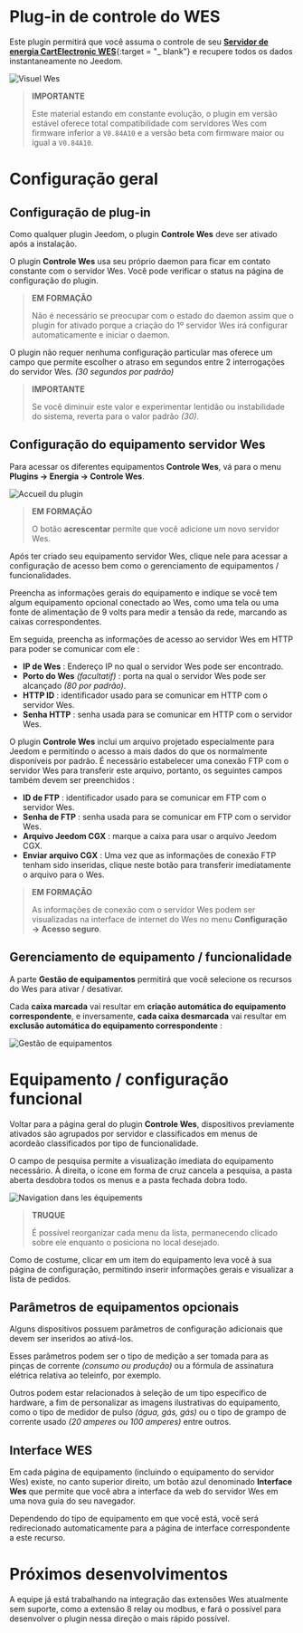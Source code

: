 # Plug-in de controle do WES

Este plugin permitirá que você assuma o controle de seu [**Servidor de energia CartElectronic WES**](https://www.cartelectronic.fr/content/8-serveur-wes){:target = "\_ blank"} e recupere todos os dados instantaneamente no Jeedom.

![Visuel Wes](../../core/config/general.png)

>**IMPORTANTE**
>
>Este material estando em constante evolução, o plugin em versão estável oferece total compatibilidade com servidores Wes com firmware inferior a `V0.84A10` e a versão beta com firmware maior ou igual a `V0.84A10`.

# Configuração geral

## Configuração de plug-in

Como qualquer plugin Jeedom, o plugin **Controle Wes** deve ser ativado após a instalação.

O plugin **Controle Wes** usa seu próprio daemon para ficar em contato constante com o servidor Wes. Você pode verificar o status na página de configuração do plugin.

>**EM FORMAÇÃO**
>
>Não é necessário se preocupar com o estado do daemon assim que o plugin for ativado porque a criação do 1º servidor Wes irá configurar automaticamente e iniciar o daemon.

O plugin não requer nenhuma configuração particular mas oferece um campo que permite escolher o atraso em segundos entre 2 interrogações do servidor Wes. *(30 segundos por padrão)*

>**IMPORTANTE**
>
>Se você diminuir este valor e experimentar lentidão ou instabilidade do sistema, reverta para o valor padrão *(30)*.

## Configuração do equipamento servidor Wes

Para acessar os diferentes equipamentos **Controle Wes**, vá para o menu **Plugins → Energia → Controle Wes**.

![Accueil du plugin](../images/wescontrol_navigate.png)

>**EM FORMAÇÃO**
>
>O botão **acrescentar** permite que você adicione um novo servidor Wes.

Após ter criado seu equipamento servidor Wes, clique nele para acessar a configuração de acesso bem como o gerenciamento de equipamentos / funcionalidades.

Preencha as informações gerais do equipamento e indique se você tem algum equipamento opcional conectado ao Wes, como uma tela ou uma fonte de alimentação de 9 volts para medir a tensão da rede, marcando as caixas correspondentes.

Em seguida, preencha as informações de acesso ao servidor Wes em HTTP para poder se comunicar com ele :
- **IP de Wes** : Endereço IP no qual o servidor Wes pode ser encontrado.
- **Porto do Wes** *(facultatif)* : porta na qual o servidor Wes pode ser alcançado *(80 por padrão)*.
- **HTTP ID** : identificador usado para se comunicar em HTTP com o servidor Wes.
- **Senha HTTP** : senha usada para se comunicar em HTTP com o servidor Wes.

O plugin **Controle Wes** inclui um arquivo projetado especialmente para Jeedom e permitindo o acesso a mais dados do que os normalmente disponíveis por padrão. É necessário estabelecer uma conexão FTP com o servidor Wes para transferir este arquivo, portanto, os seguintes campos também devem ser preenchidos :
- **ID de FTP** : identificador usado para se comunicar em FTP com o servidor Wes.
- **Senha de FTP** : senha usada para se comunicar em FTP com o servidor Wes.
- **Arquivo Jeedom CGX** : marque a caixa para usar o arquivo Jeedom CGX.
- **Enviar arquivo CGX** : Uma vez que as informações de conexão FTP tenham sido inseridas, clique neste botão para transferir imediatamente o arquivo para o Wes.

>**EM FORMAÇÃO**
>
>As informações de conexão com o servidor Wes podem ser visualizadas na interface de internet do Wes no menu **Configuração → Acesso seguro**.

## Gerenciamento de equipamento / funcionalidade

A parte **Gestão de equipamentos** permitirá que você selecione os recursos do Wes para ativar / desativar.

Cada **caixa marcada** vai resultar em **criação automática do equipamento correspondente**, e inversamente, **cada caixa desmarcada** vai resultar em **exclusão automática do equipamento correspondente** :

![Gestão de equipamentos](../images/wescontrol_generalManage.png)

# Equipamento / configuração funcional

Voltar para a página geral do plugin **Controle Wes**, dispositivos previamente ativados são agrupados por servidor e classificados em menus de acordeão classificados por tipo de funcionalidade.

O campo de pesquisa permite a visualização imediata do equipamento necessário. À direita, o ícone em forma de cruz cancela a pesquisa, a pasta aberta desdobra todos os menus e a pasta fechada dobra todo.

![Navigation dans les équipements](../images/wescontrol_screenshot1.png)

>**TRUQUE**
>
>É possível reorganizar cada menu da lista, permanecendo clicado sobre ele enquanto o posiciona no local desejado.

Como de costume, clicar em um item do equipamento leva você à sua página de configuração, permitindo inserir informações gerais e visualizar a lista de pedidos.

## Parâmetros de equipamentos opcionais

Alguns dispositivos possuem parâmetros de configuração adicionais que devem ser inseridos ao ativá-los.

Esses parâmetros podem ser o tipo de medição a ser tomada para as pinças de corrente *(consumo ou produção)* ou a fórmula de assinatura elétrica relativa ao teleinfo, por exemplo.

Outros podem estar relacionados à seleção de um tipo específico de hardware, a fim de personalizar as imagens ilustrativas do equipamento, como o tipo de medidor de pulso *(água, gás, gás)* ou o tipo de grampo de corrente usado *(20 amperes ou 100 amperes)* entre outros.

## Interface WES

Em cada página de equipamento (incluindo o equipamento do servidor Wes) existe, no canto superior direito, um botão azul denominado **Interface Wes** que permite que você abra a interface da web do servidor Wes em uma nova guia do seu navegador.

Dependendo do tipo de equipamento em que você está, você será redirecionado automaticamente para a página de interface correspondente a este recurso.

# Próximos desenvolvimentos

A equipe já está trabalhando na integração das extensões Wes atualmente sem suporte, como a extensão 8 relay ou modbus, e fará o possível para desenvolver o plugin nessa direção o mais rápido possível.
